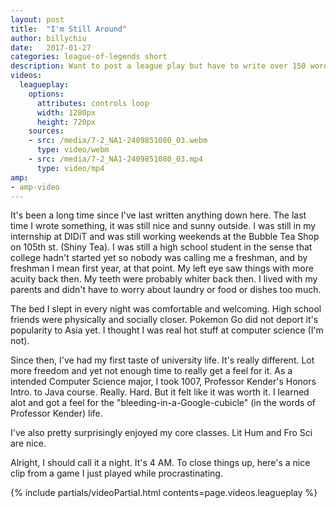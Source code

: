 ```yaml
---
layout: post
title:  "I'm Still Around"
author: billychiu
date:   2017-01-27
categories: league-of-legends short
description: Want to post a league play but have to write over 150 words for Google.
videos:
  leagueplay:
    options:
      attributes: controls loop
      width: 1280px
      height: 720px
    sources:
    - src: /media/7-2_NA1-2409851080_03.webm
      type: video/webm
    - src: /media/7-2_NA1-2409851080_03.mp4
      type: video/mp4
amp:
- amp-video
---
```


It's been a long time since I've last written anything down here. The last time I wrote something, it was still nice and sunny outside. I was still in my internship at DIDiT and was still working weekends at the Bubble Tea Shop on 105th st. (Shiny Tea). I was still a high school student in the sense that college hadn't started yet so nobody was calling me a freshman, and by freshman I mean first year, at that point. My left eye saw things with more acuity back then. My teeth were probably whiter back then. I lived with my parents and didn't have to worry about laundry or food or dishes too much.

The bed I slept in every night was comfortable and welcoming. High school friends were physically and socially closer. Pokemon Go did not deport it's popularity to Asia yet. I thought I was real hot stuff at computer science (I'm not).

Since then, I've had my first taste of university life. It's really different. Lot more freedom and yet not enough time to really get a feel for it. As a intended Computer Science major, I took 1007, Professor Kender's Honors Intro. to Java course. Really. Hard. But it felt like it was worth it. I learned alot and got a feel for the "bleeding-in-a-Google-cubicle" (in the words of Professor Kender) life.

I've also pretty surprisingly enjoyed my core classes. Lit Hum and Fro Sci are nice.

Alright, I should call it a night. It's 4 AM. To close things up, here's a nice clip from a game I just played while procrastinating.

{% include partials/videoPartial.html contents=page.videos.leagueplay %}


